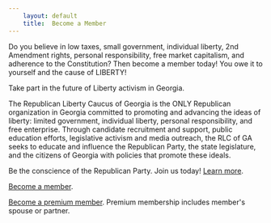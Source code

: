 ```yaml
---
    layout: default
    title:  Become a Member
---
```


Do you believe in low taxes, small government, individual liberty, 2nd Amendment
rights, personal responsibility, free market capitalism, and adherence to the
Constitution? Then become a member today! You owe it to yourself and the cause
of LIBERTY!

Take part in the future of Liberty activism in Georgia.

The Republican Liberty Caucus of Georgia is the ONLY Republican organization in
Georgia committed to promoting and advancing the ideas of liberty: limited
government, individual liberty, personal responsibility, and free enterprise.
Through candidate recruitment and support, public education efforts, legislative
activism and media outreach, the RLC of GA seeks to educate and influence the
Republican Party, the state legislature, and the citizens of Georgia with
policies that promote these ideals.

Be the conscience of the Republican Party. Join us today! [Learn more][2].

[Become a member][2].

[Become a premium member][3].  Premium membership includes member's spouse or partner.

  [1]: https://members.rlc.org/d/civicrm/contribute/transact?reset=1&id=1
  [2]: https://spacebox.io/s/wXKrS0JLYf "Become a member"
  [3]: https://spacebox.io/s/juq5iIj4Mc "Become a premium member"
